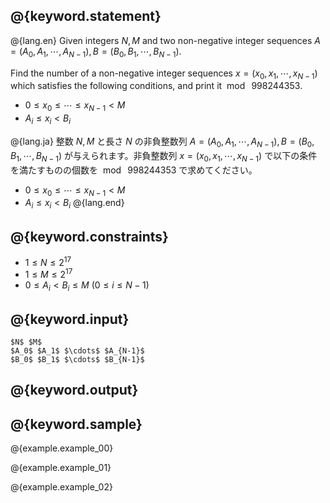 ## @{keyword.statement}

@{lang.en}
Given integers $N,M$ and two non-negative integer sequences $A = \left( A_0, A_1, \cdots, A_{N-1} \right), B = \left( B_0, B_1, \cdots, B_{N-1} \right)$.

Find the number of a non-negative integer sequences $x = \left( x_0, x_1, \cdots, x_{N-1} \right)$ which satisfies the following conditions, and print it $\bmod \ 998244353$.

- $0 \leq x_0 \leq \cdots \leq x_{N-1} < M$
- $A_i \leq x_i < B_i$

@{lang.ja}
整数 $N,M$ と長さ $N$ の非負整数列 $A = \left( A_0, A_1, \cdots, A_{N-1} \right), B = \left( B_0, B_1, \cdots, B_{N-1} \right)$ が与えられます。非負整数列 $x = \left( x_0, x_1, \cdots, x_{N-1} \right)$ で以下の条件を満たすものの個数を $\bmod \ 998244353$ で求めてください。

- $0 \leq x_0 \leq \cdots \leq x_{N-1} < M$
- $A_i \leq x_i < B_i$
@{lang.end}

## @{keyword.constraints}

- $1 \leq N \leq 2^{17}$
- $1 \leq M \leq 2^{17}$
- $0 \leq A_i < B_i \leq M$ ($0 \leq i \leq N - 1$)

## @{keyword.input}

```
$N$ $M$
$A_0$ $A_1$ $\cdots$ $A_{N-1}$
$B_0$ $B_1$ $\cdots$ $B_{N-1}$
```

## @{keyword.output}

## @{keyword.sample}

@{example.example_00}

@{example.example_01}

@{example.example_02}
